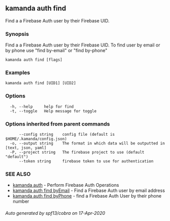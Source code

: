 ## kamanda auth find

Find a a Firebase Auth user by their Firebase UID.

### Synopsis

Find a a Firebase Auth user by their Firebase UID.
To find user by email or by phone use "find by-email" or "find by-phone"

```
kamanda auth find [flags]
```

### Examples

```
kamanda auth find [UID1] [UID2]
```

### Options

```
  -h, --help     help for find
  -t, --toggle   Help message for toggle
```

### Options inherited from parent commands

```
      --config string    config file (default is $HOME/.kamanda/config.json)
  -o, --output string    The format in which data will be outputted in [text, json, yaml]
  -P, --project string   The firebase project to use (default "default")
      --token string     firebase token to use for authentication
```

### SEE ALSO

* [kamanda auth](kamanda_auth.md)	 - Perform Firebase Auth Operations
* [kamanda auth find byEmail](kamanda_auth_find_byEmail.md)	 - Find a Firebase Auth user by email address
* [kamanda auth find byPhone](kamanda_auth_find_byPhone.md)	 - find a Firebase Auth User by their phone number

###### Auto generated by spf13/cobra on 17-Apr-2020
